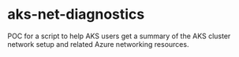 # aks-net-diagnostics
POC for a script to help AKS users get a summary of the AKS cluster network setup and related Azure networking resources.
